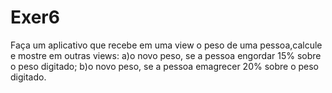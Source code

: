 # Exer6
Faça um aplicativo que recebe em uma view o peso de uma pessoa,calcule e mostre em outras views:
a)o novo peso, se a pessoa engordar 15% sobre o peso digitado;
b)o novo peso, se a pessoa emagrecer 20% sobre o peso digitado.

